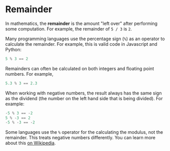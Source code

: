 # Remainder

In mathematics, the **remainder** is the amount "left over" after performing some computation.
For example, the remainder of `5 / 3` is `2`.

Many programming languages use the percentage sign (`%`) as an operator to calculate the remainder.
For example, this is valid code in Javascript and Python:
```javascript
5 % 3 == 2
```

Remainders can often be calculated on both integers and floating point numbers.
For example,
```javascript
5.3 % 3 == 2.3
```

When working with negative numbers, the result always has the same sign as the dividend (the number on the left hand side that is being divided).
For example:
```javascript
-5 % 3 == -2
5 % -3 == 2
-5 % -3 == -2
```

Some languages use the `%` operator for the calculating the modulus, not the remainder.
This treats negative numbers differently.
You can learn more about this [on Wikipedia](https://en.wikipedia.org/wiki/Modulo).


